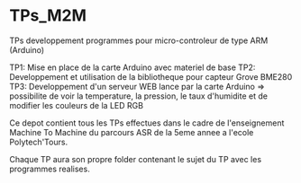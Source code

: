 # TPs_M2M
TPs developpement programmes pour micro-controleur de type ARM (Arduino)

TP1: Mise en place de la carte Arduino avec materiel de base
TP2: Developpement et utilisation de la bibliotheque pour capteur Grove BME280
TP3: Developpement d'un serveur WEB lance par la carte Arduino => possibilite de voir la temperature, la pression, le taux d'humidite et de modifier
	les couleurs de la LED RGB


Ce depot contient tous les TPs effectues dans le cadre de l'enseignement Machine To Machine du parcours ASR de la 
  5eme annee a l'ecole Polytech'Tours.
  
Chaque TP aura son propre folder contenant le sujet du TP avec les programmes realises.
